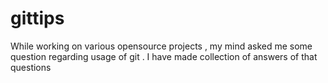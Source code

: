 # gittips
While working on various opensource projects , my mind asked me some question regarding usage of git . I have made collection of answers of that questions 
